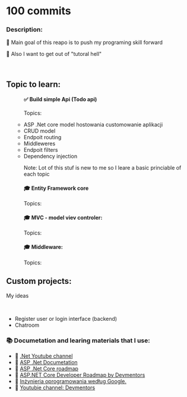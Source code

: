 <h1>100 commits</h1>
<h3>Description:</h3>
<p>🔵 Main goal of this reapo is to push my programing skill forward</p>
<p>🔵 Also I want to get out of "tutoral hell"</p>
<br>
<h2>Topic to learn:</h2>
<ul>
  <ul>
    <h4>✅ Build simple Api (Todo api)</h4>
    <p>Topics:</p>
      <li>ASP .Net core model hostowania customowanie aplikacji</li>
      <li>CRUD model</li>
      <li>Endpoit routing</li>
      <li>Middleweres</li>
      <li>Endpoit filters</li>
      <li>Dependency injection</li>
      <p>Note: Lot of this stuf is new to me so I leare a basic princiable of each topic</p>
  </ul>
  <ul>
    <h4>🎓 Entity Framework core</h4>
    <p>Topics:</p>
  </ul>
  <ul>
    <h4>🎓 MVC - model viev controler:</h4>
    <p>Topics:</p>
  </ul>
  <ul>
    <h4>🎓 Middleware:</h4>
    <p>Topics:</p>
  </ul>
  
</ul>

<h2>Custom projects:</h2>
<p>My ideas</p>
</br>
<ul>
  <li>Register user or login interface (backend)</li>
  <li>Chatroom</li>
</ul>
<h3>📚 Documetation and learing materials that I use:</h3>
<ul>
  <li>📗 <a href="https://www.youtube.com/@dotnet/playlists">.Net Youtube channel</a></li>
  <li>📗 <a href="https://learn.microsoft.com/en-us/aspnet/core/?view=aspnetcore-6.0">ASP .Net Documetation</a></li>
  <li>📗 <a href="https://roadmap.sh/aspnet-core">ASP .Net Core roadmap</a></li>
  <li>📗 <a href="https://github.com/devmentors/aspnetcore-developer-roadmap">ASP.NET Core Developer Roadmap by Devmentors</a></li>
  <li>📗 <a href="https://helion.pl/ksiazki/inzynieria-oprogramowania-wedlug-google-czego-warto-sie-nauczyc-o-tworzeniu-oprogramowania-titus-winters-tom-manshreck-hyrum-wright,iogoog.htm#format/d">Inżynieria oprogramowania według Google.</a></li>
  <li>📗 <a href="https://www.youtube.com/@DevMentorsPL/featured">Youtubie channel: Devmentors</a></li>
</ul>

